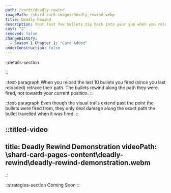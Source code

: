 ```yaml
---
path: /cards/deadly-rewind
imagePath: /shard-card-images/deadly_rewind.webp
title: Deadly Rewind
description: Your last few bullets zip back into your gun when you reload.
cost: "2"
removed: false
changeHistory:
  - Season 1 Chapter 1: "Card Added"
underConstruction: false
---
```


::details-section

::

::text-paragraph
When you reload the last 10 bullets you fired (since you last reloaded) retrace their path. The bullets rewind along the path they were fired, not towards your current position.
::

::text-paragraph
Even though the visual trails extend past the point the bullets were fired from, they only deal damage along the exact path the bullet travelled when it was fired.
::

::titled-video
---
title: Deadly Rewind Demonstration
videoPath: \shard-card-pages-content\deadly-rewind\deadly-rewind-demonstration.webm
---
::

::strategies-section
Coming Soon
::
